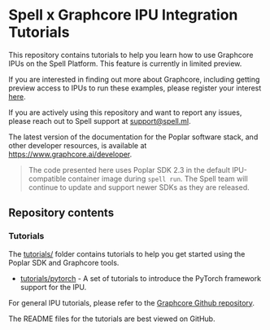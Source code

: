 # Spell x Graphcore IPU Integration Tutorials 

This repository contains tutorials to help you learn how to use Graphcore IPUs on the Spell Platform. This feature is currently in limited preview. 

If you are interested in finding out more about Graphcore, including getting preview access to IPUs to run these examples, please register
your interest [here](https://www.graphcore.ai/product_info).

If you are actively using this repository and want to report any issues, please reach out to Spell support at support@spell.ml.

The latest version of the documentation for the Poplar software stack, and other developer resources, is available at https://www.graphcore.ai/developer.

>  The code presented here uses Poplar SDK 2.3 in the default IPU-compatible container image during `spell run`. The Spell team will continue to update and support newer SDKs as they are released. 

## Repository contents

### Tutorials

The [tutorials/](tutorials) folder contains tutorials to help you get started using the Poplar SDK and Graphcore tools.

* [tutorials/pytorch](tutorials/pytorch) - A set of tutorials to introduce the PyTorch framework support for the IPU.

For general IPU tutorials, please refer to the [Graphcore Github repository](https://github.com/graphcore). 

The README files for the tutorials are best viewed on GitHub.
